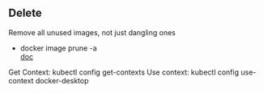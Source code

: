 ## Delete 
Remove all unused images, not just dangling ones
- docker image prune -a  
[doc](https://docs.docker.com/engine/reference/commandline/image_prune/)

Get Context: kubectl config get-contexts
Use context: kubectl config use-context docker-desktop
